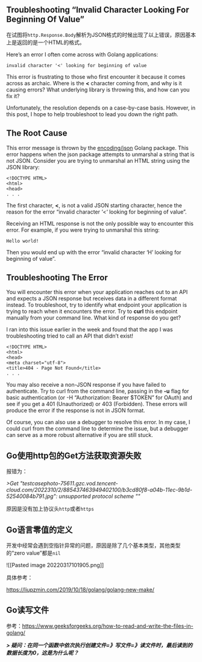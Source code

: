 ## Troubleshooting “Invalid Character Looking For Beginning Of Value”

在试图将`http.Response.Body`解析为JSON格式的时候出现了以上错误，原因基本上是返回的是一个HTML的格式。

Here’s an error I often come across with Golang applications:

```
invalid character '<' looking for beginning of value
```

This error is frustrating to those who first encounter it because it comes across as archaic. Where is the **<** character coming from, and why is it causing errors? What underlying library is throwing this, and how can you fix it?

Unfortunately, the resolution depends on a case-by-case basis. However, in this post, I hope to help troubleshoot to lead you down the right path.

## The Root Cause

This error message is thrown by the [encoding/json](https://golang.org/pkg/encoding/json/) Golang package. This error happens when the json package attempts to unmarshal a string that is not JSON. Consider you are trying to unmarshal an HTML string using the JSON library:

```
<!DOCTYPE HTML>
<html>
<head>
. . .
```

The first character, **<**, is not a valid JSON starting character, hence the reason for the error “invalid character ‘<‘ looking for beginning of value”.

Receiving an HTML response is not the only possible way to encounter this error. For example, if you were trying to unmarshal this string:

```
Hello world!
```

Then you would end up with the error “invalid character ‘H’ looking for beginning of value”.

## Troubleshooting The Error

You will encounter this error when your application reaches out to an API and expects a JSON response but receives data in a different format instead. To troubleshoot, try to identify what endpoint your application is trying to reach when it encounters the error. Try to **curl** this endpoint manually from your command line. What kind of response do you get?

I ran into this issue earlier in the week and found that the app I was troubleshooting tried to call an API that didn’t exist!

```
<!DOCTYPE HTML>
<html>
<head>
<meta charset="utf-8">
<title>404 - Page Not Found</title>
. . .
```

You may also receive a non-JSON response if you have failed to authenticate. Try to curl from the command line, passing in the **-u** flag for basic authentication (or -H “Authorization: Bearer $TOKEN” for OAuth) and see if you get a 401 (Unauthorized) or 403 (Forbidden). These errors will produce the error if the response is not in JSON format.

Of course, you can also use a debugger to resolve this error. In my case, I could curl from the command line to determine the issue, but a debugger can serve as a more robust alternative if you are still stuck.



## Go使用http包的Get方法获取资源失败

报错为：

*>Get "testcasephoto-75611.gzc.vod.tencent-cloud.com/2022310/2/885437463949402100/b3cd80f8-a04b-11ec-9b1d-52540084b791.jpg": unsupported protocol scheme ""*

原因是没有加上协议头`http`或者`https`


## Go语言零值的定义

开发中经常会遇到空指针异常的问题，原因是除了几个基本类型，其他类型的“zero value”都是`nil`

![[Pasted image 20220317101905.png]]

具体参考：

https://liupzmin.com/2019/10/18/golang/golang-new-make/


## Go读写文件

参考：https://www.geeksforgeeks.org/how-to-read-and-write-the-files-in-golang/

***> 疑问：在同一个函数中依次执行创建文件=》写文件=》读文件时，最后读到的数据长度为0，这是为什么呢？***